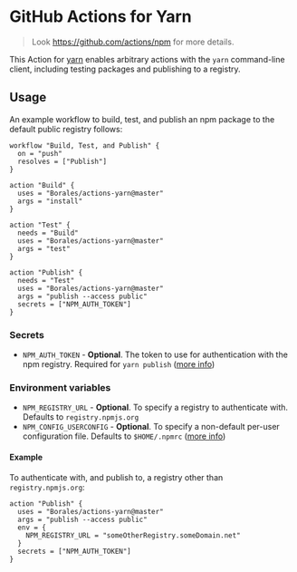 # GitHub Actions for Yarn

> Look https://github.com/actions/npm for more details.

This Action for [yarn](https://yarnpkg.com) enables arbitrary actions with the `yarn` command-line client, including testing packages and publishing to a registry.

## Usage

An example workflow to build, test, and publish an npm package to the default public registry follows:

```hcl
workflow "Build, Test, and Publish" {
  on = "push"
  resolves = ["Publish"]
}

action "Build" {
  uses = "Borales/actions-yarn@master"
  args = "install"
}

action "Test" {
  needs = "Build"
  uses = "Borales/actions-yarn@master"
  args = "test"
}

action "Publish" {
  needs = "Test"
  uses = "Borales/actions-yarn@master"
  args = "publish --access public"
  secrets = ["NPM_AUTH_TOKEN"]
}
```

### Secrets

* `NPM_AUTH_TOKEN` - **Optional**. The token to use for authentication with the npm registry. Required for `yarn publish` ([more info](https://docs.npmjs.com/getting-started/working_with_tokens))

### Environment variables

* `NPM_REGISTRY_URL` - **Optional**. To specify a registry to authenticate with. Defaults to `registry.npmjs.org`
* `NPM_CONFIG_USERCONFIG` - **Optional**. To specify a non-default per-user configuration file. Defaults to `$HOME/.npmrc` ([more info](https://docs.npmjs.com/misc/config#npmrc-files))

#### Example

To authenticate with, and publish to, a registry other than `registry.npmjs.org`:

```hcl
action "Publish" {
  uses = "Borales/actions-yarn@master"
  args = "publish --access public"
  env = {
    NPM_REGISTRY_URL = "someOtherRegistry.someDomain.net"
  }
  secrets = ["NPM_AUTH_TOKEN"]
}
```
